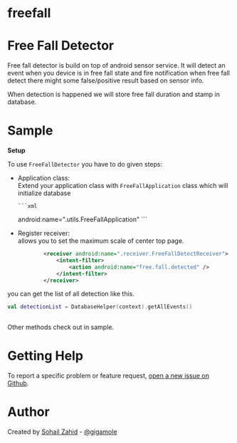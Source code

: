 # freefall

Free Fall Detector
======================

Free fall detector is build on top of android sensor service.
It will detect an event when you device is in free fall state and fire notification 
when free fall detect there might some false/positive result based on sensor info.

When detection is happened we will store free fall duration and stamp in database.

Sample
======

<b>Setup</b>

To use `FreeFallDetector` you have to do given steps:
 
 - Application class:  
     Extend your application class with `FreeFallApplication` class which will initialize
     database
     
       ```xml
      android:name=".utils.FreeFallApplication"
         ```
    
 - Register receiver:  
     allows you to set the maximum scale of center top page.
     
     ```xml
             <receiver android:name=".receiver.FreeFallDetectReceiver">
                 <intent-filter>
                     <action android:name="free.fall.detected" />
                 </intent-filter>
             </receiver>
     ```
    
   
you can get the list of all detection like this.
  
```kotlin
val detectionList = DatabaseHelper(context).getAllEvents()
               
```

Other methods check out in sample.

Getting Help
============

To report a specific problem or feature request, [open a new issue on Github](https://github.com/SohailZahidGit/freefall/issues/new).

Author
======

Created by [Sohail Zahid](https://github.com/SohailZahidGit) - [@gigamole](mailto:sohail.bsse@gmail.com)

